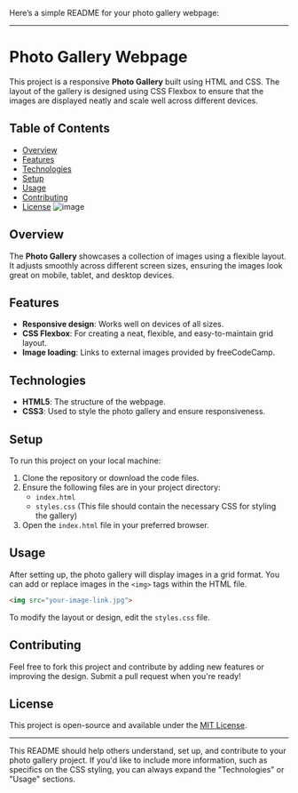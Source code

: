 Here’s a simple README for your photo gallery webpage:

---

# Photo Gallery Webpage

This project is a responsive **Photo Gallery** built using HTML and CSS. The layout of the gallery is designed using CSS Flexbox to ensure that the images are displayed neatly and scale well across different devices.

## Table of Contents

- [Overview](#overview)
- [Features](#features)
- [Technologies](#technologies)
- [Setup](#setup)
- [Usage](#usage)
- [Contributing](#contributing)
- [License](#license)
![image](https://github.com/user-attachments/assets/17495793-b62c-4067-aa4f-d78810cfd8e5)


## Overview

The **Photo Gallery** showcases a collection of images using a flexible layout. It adjusts smoothly across different screen sizes, ensuring the images look great on mobile, tablet, and desktop devices.

## Features

- **Responsive design**: Works well on devices of all sizes.
- **CSS Flexbox**: For creating a neat, flexible, and easy-to-maintain grid layout.
- **Image loading**: Links to external images provided by freeCodeCamp.
  
## Technologies

- **HTML5**: The structure of the webpage.
- **CSS3**: Used to style the photo gallery and ensure responsiveness.

## Setup

To run this project on your local machine:

1. Clone the repository or download the code files.
2. Ensure the following files are in your project directory:
   - `index.html`
   - `styles.css` (This file should contain the necessary CSS for styling the gallery)
3. Open the `index.html` file in your preferred browser.

## Usage

After setting up, the photo gallery will display images in a grid format. You can add or replace images in the `<img>` tags within the HTML file.

```html
<img src="your-image-link.jpg">
```

To modify the layout or design, edit the `styles.css` file.

## Contributing

Feel free to fork this project and contribute by adding new features or improving the design. Submit a pull request when you're ready!

## License

This project is open-source and available under the [MIT License](LICENSE).

---

This README should help others understand, set up, and contribute to your photo gallery project. If you'd like to include more information, such as specifics on the CSS styling, you can always expand the "Technologies" or "Usage" sections.
